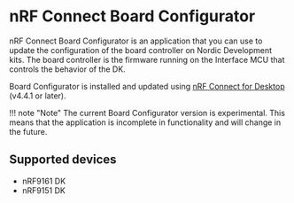 # nRF Connect Board Configurator

nRF Connect Board Configurator is an application that you can use to update the configuration of the board controller on Nordic Development kits.
The board controller is the firmware running on the Interface MCU that controls the behavior of the DK.

Board Configurator is installed and updated using [nRF Connect for Desktop](https://docs.nordicsemi.com/bundle/ug_nrf_connect_desktop/page/struct/nrftools_nrfconnect.html) (v4.4.1 or later).

!!! note "Note"
      The current Board Configurator version is experimental. This means that the application is incomplete in functionality and will change in the future.

## Supported devices

- nRF9161 DK
- nRF9151 DK